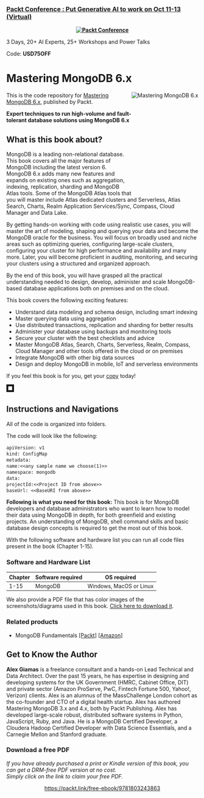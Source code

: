 
### [Packt Conference : Put Generative AI to work on Oct 11-13 (Virtual)](https://packt.link/JGIEY)

<b><p align='center'>[![Packt Conference](https://hub.packtpub.com/wp-content/uploads/2023/08/put-generative-ai-to-work-packt.png)](https://packt.link/JGIEY)</p></b> 
3 Days, 20+ AI Experts, 25+ Workshops and Power Talks 

Code: <b>USD75OFF</b>




# Mastering MongoDB 6.x

<a href="https://www.packtpub.com/product/mastering-mongodb-6-x-third-edition/9781803243863"><img src="https://static.packt-cdn.com/products/9781803243863/cover/smaller" alt="Mastering MongoDB 6.x" height="256px" align="right"></a>

This is the code repository for [Mastering MongoDB 6.x](https://www.packtpub.com/product/mastering-mongodb-6-x-third-edition/9781803243863), published by Packt.

**Expert techniques to run high-volume and fault-tolerant database solutions using MongoDB 6.x**

## What is this book about?

MongoDB is a leading non-relational database. This book covers all the major features of MongoDB including the latest version 6. MongoDB 6.x adds many new features and expands on existing ones such as aggregation, indexing, replication, sharding and MongoDB Atlas tools. Some of the MongoDB Atlas tools that you will master include Atlas dedicated clusters and Serverless, Atlas Search, Charts, Realm Application Services/Sync, Compass, Cloud Manager and Data Lake.

By getting hands-on working with code using realistic use cases, you will master the art of modeling, shaping and querying your data and become the MongoDB oracle for the business. You will focus on broadly used and niche areas such as optimizing queries, configuring large-scale clusters, configuring your cluster for high performance and availability and many more. Later, you will become proficient in auditing, monitoring, and securing your clusters using a structured and organized approach.

By the end of this book, you will have grasped all the practical understanding needed to design, develop, administer and scale MongoDB-based database applications both on premises and on the cloud.


This book covers the following exciting features: 
* Understand data modeling and schema design, including smart indexing
* Master querying data using aggregation
* Use distributed transactions, replication and sharding for better results
* Administer your database using backups and monitoring tools
* Secure your cluster with the best checklists and advice
* Master MongoDB Atlas, Search, Charts, Serverless, Realm, Compass, Cloud Manager and other tools offered in the cloud or on premises
* Integrate MongoDB with other big data sources
* Design and deploy MongoDB in mobile, IoT and serverless environments

If you feel this book is for you, get your [copy](https://www.amazon.in/Mastering-MongoDB-6-x-high-fault-tolerant-ebook/dp/B0B97SNM1G/ref=sr_1_1?crid=AG6KVCPNRHG1&keywords=mongodb+6.x+packt&qid=1660887746&sprefix=mongodb+6.x+pack%2Caps%2C333&sr=8-1) today!

<a href="https://www.packtpub.com/product/mastering-mongodb-6-x-third-edition/9781803243863"><img src="https://raw.githubusercontent.com/PacktPublishing/GitHub/master/GitHub.png" alt="https://www.packtpub.com/" border="5" /></a>

## Instructions and Navigations
All of the code is organized into folders.

The code will look like the following:
```
apiVersion: v1
kind: ConfigMap
metadata:
name:<<any sample name we choose(1)>>
namespace: mongodb
data:
projectId:<<Project ID from above>>
baseUrl: <<BaseURI from above>>
```

**Following is what you need for this book:**
This book is for MongoDB developers and database administrators who want to learn how to model their data using MongoDB in depth, for both greenfield and existing projects. An understanding of MongoDB, shell command skills and basic database design concepts is required to get the most out of this book.	

With the following software and hardware list you can run all code files present in the book (Chapter 1-15).

### Software and Hardware List

| Chapter  | Software required                                                                    | OS required                        |
| -------- | -------------------------------------------------------------------------------------| -----------------------------------|
|  		 1-15| MongoDB   							                                            			            | Windows, MacOS  or Linux           |

We also provide a PDF file that has color images of the screenshots/diagrams used in this book. [Click here to download it](https://packt.link/k275B).


### Related products <Other books you may enjoy>
* MongoDB Fundamentals [[Packt]](https://www.packtpub.com/product/mongodb-fundamentals/9781839210648?_ga=2.49042213.2017286478.1660886946-1347501151.1654864057) [[Amazon]](https://www.amazon.in/MongoDB-Workshop-Interactive-Approach-Learning/dp/1839210648/ref=sr_1_1_sspa?crid=3U8Z6UNE5FKNM&keywords=MongoDB+Fundamentals&qid=1660888301&sprefix=mongodb+fundamentals%2Caps%2C636&sr=8-1-spons&psc=1&smid=A15DBATYR506U3&spLa=ZW5jcnlwdGVkUXVhbGlmaWVyPUE5RFVIQ01BWVY1QTYmZW5jcnlwdGVkSWQ9QTAwNDAzODEyR1ZYOVIxRlRFRUg3JmVuY3J5cHRlZEFkSWQ9QTAyODk0OThaVEhIUlBDTlI2N1kmd2lkZ2V0TmFtZT1zcF9hdGYmYWN0aW9uPWNsaWNrUmVkaXJlY3QmZG9Ob3RMb2dDbGljaz10cnVl)

## Get to Know the Author
**Alex Giamas** is a freelance consultant and a hands-on Lead Technical and Data Architect. Over the past 15 years, he has expertise in designing and developing systems for the UK Government (HMRC, Cabinet Office, DIT) and private sector (Amazon ProServe, PwC, Fintech Fortune 500, Yahoo!, Verizon) clients. Alex is an alumnus of the MassChallenge London cohort as the co-founder and CTO of a digital health startup. Alex has authored Mastering MongoDB 3.x and 4.x, both by Packt Publishing. Alex has developed large-scale robust, distributed software systems in Python, JavaScript, Ruby, and Java. He is a MongoDB Certified Developer, a Cloudera Hadoop Certified Developer with Data Science Essentials, and a Carnegie Mellon and Stanford graduate.
### Download a free PDF

 <i>If you have already purchased a print or Kindle version of this book, you can get a DRM-free PDF version at no cost.<br>Simply click on the link to claim your free PDF.</i>
<p align="center"> <a href="https://packt.link/free-ebook/9781803243863">https://packt.link/free-ebook/9781803243863 </a> </p>